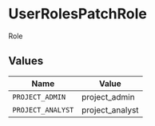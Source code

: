 # UserRolesPatchRole

Role


## Values

| Name              | Value             |
| ----------------- | ----------------- |
| `PROJECT_ADMIN`   | project_admin     |
| `PROJECT_ANALYST` | project_analyst   |